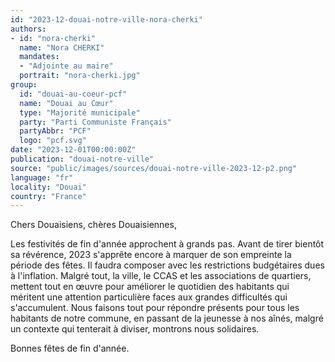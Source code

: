 ```yaml
---
id: "2023-12-douai-notre-ville-nora-cherki"
authors:
- id: "nora-cherki"
  name: "Nora CHERKI"
  mandates: 
  - "Adjointe au maire"
  portrait: "nora-cherki.jpg"
group:
  id: "douai-au-coeur-pcf"
  name: "Douai au Cœur"
  type: "Majorité municipale"
  party: "Parti Communiste Français"
  partyAbbr: "PCF"
  logo: "pcf.svg"
date: "2023-12-01T00:00:00Z"
publication: "douai-notre-ville"
source: "public/images/sources/douai-notre-ville-2023-12-p2.png"
language: "fr"
locality: "Douai"
country: "France"
---
```


Chers Douaisiens, chères Douaisiennes,

Les festivités de fin d'année approchent à grands pas. Avant de tirer bientôt sa révérence, 2023 s'apprête encore à marquer de son empreinte la période des fêtes. Il faudra composer avec les restrictions budgétaires dues à l'inflation. Malgré tout, la ville, le CCAS et les associations de quartiers, mettent tout en œuvre pour améliorer le quotidien des habitants qui méritent une attention particulière faces aux grandes difficultés qui s'accumulent.
Nous faisons tout pour répondre présents pour tous les habitants de notre commune, en passant de la jeunesse à nos aînés, malgré un contexte qui tenterait à diviser, montrons nous solidaires.

Bonnes fêtes de fin d'année.
